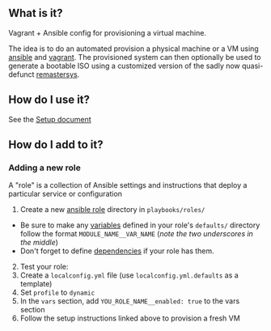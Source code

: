 ## What is it?
Vagrant + Ansible config for provisioning a virtual machine.

The idea is to do an automated provision a physical machine or a VM using [ansible](http://ansible.com) and [vagrant](http://www.vagrantup.com). The provisioned system can then optionally be used to generate a bootable ISO using a customized version of the sadly now quasi-defunct [remastersys](https://en.wikipedia.org/wiki/Remastersys).

## How do I use it?
See the [Setup document](https://github.com/tunapanda/provision/wiki/Setup)

## How do I add to it?
### Adding a new role
A "role" is a collection of Ansible settings and instructions that deploy a particular service or configuration

1. Create a new [ansible role](http://docs.ansible.com/playbooks_roles.html#roles) directory in `playbooks/roles/`
  * Be sure to make any [variables](http://docs.ansible.com/playbooks_variables.html) defined in your role's `defaults/` directory follow the format `MODULE_NAME__VAR_NAME` (*note the two underscores in the middle*)
  * Don't forget to define [dependencies](http://docs.ansible.com/playbooks_roles.html#role-dependencies) if your role has them.
2. Test your role:
  3. Create a `localconfig.yml` file (use `localconfig.yml.defaults` as a template)
  4. Set `profile` to `dynamic`
  5. In the `vars` section, add `YOU_ROLE_NAME__enabled: true` to the vars section
  6. Follow the setup instructions linked above to provision a fresh VM
